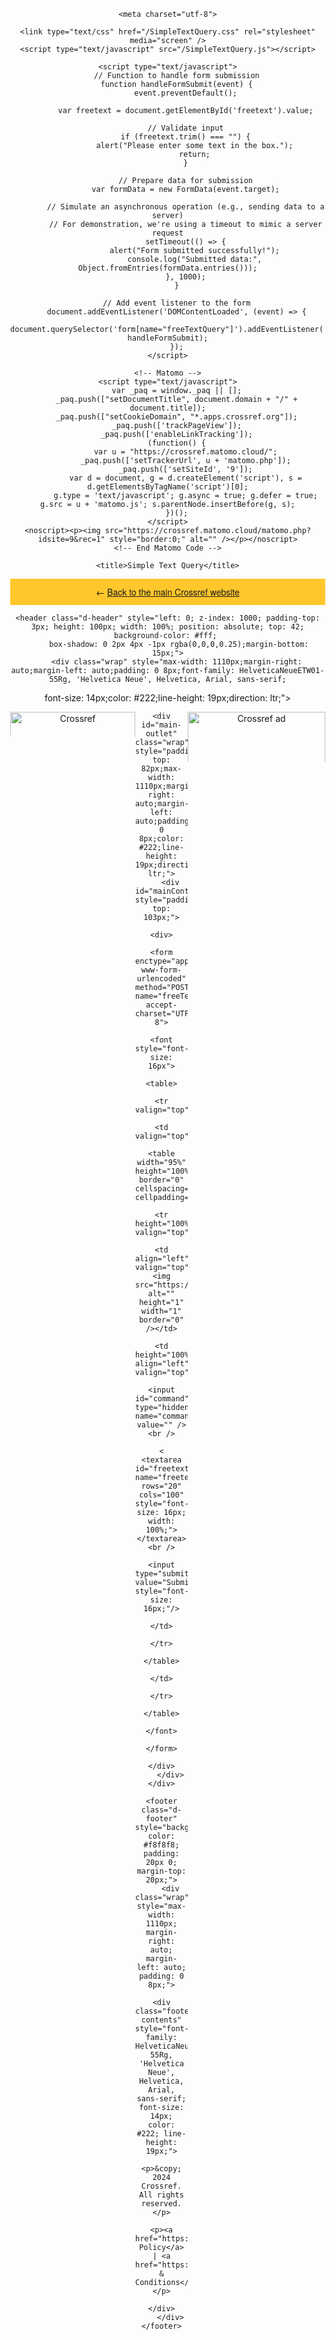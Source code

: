 <!DOCTYPE html>
<html xmlns="http://www.w3.org/1999/xhtml">

<head>
    <meta name="generator" content="HTML Tidy, see www.w3.org" />
    <meta http-equiv="Content-Type" content="text/html;charset=UTF-8" />
    <meta http-equiv="CACHE-CONTROL" content="NO-CACHE" />
    <meta http-equiv="PRAGMA" content="NO-CACHE" />
    <meta http-equiv="EXPIRES" content="-1" />
    <meta name="ROBOTS" content="NONE" />

    <meta charset="utf-8">

    <link type="text/css" href="/SimpleTextQuery.css" rel="stylesheet" media="screen" />
    <script type="text/javascript" src="/SimpleTextQuery.js"></script>

    <script type="text/javascript">
        // Function to handle form submission
        function handleFormSubmit(event) {
            event.preventDefault();
            
            var freetext = document.getElementById('freetext').value;

            // Validate input
            if (freetext.trim() === "") {
                alert("Please enter some text in the box.");
                return;
            }

            // Prepare data for submission
            var formData = new FormData(event.target);

            // Simulate an asynchronous operation (e.g., sending data to a server)
            // For demonstration, we're using a timeout to mimic a server request
            setTimeout(() => {
                alert("Form submitted successfully!");
                console.log("Submitted data:", Object.fromEntries(formData.entries()));
            }, 1000);
        }

        // Add event listener to the form
        document.addEventListener('DOMContentLoaded', (event) => {
            document.querySelector('form[name="freeTextQuery"]').addEventListener('submit', handleFormSubmit);
        });
    </script>

    <!-- Matomo -->
    <script type="text/javascript">
        var _paq = window._paq || [];
        _paq.push(["setDocumentTitle", document.domain + "/" + document.title]);
        _paq.push(["setCookieDomain", "*.apps.crossref.org"]);
        _paq.push(['trackPageView']);
        _paq.push(['enableLinkTracking']);
        (function() {
            var u = "https://crossref.matomo.cloud/";
            _paq.push(['setTrackerUrl', u + 'matomo.php']);
            _paq.push(['setSiteId', '9']);
            var d = document, g = d.createElement('script'), s = d.getElementsByTagName('script')[0];
            g.type = 'text/javascript'; g.async = true; g.defer = true; g.src = u + 'matomo.js'; s.parentNode.insertBefore(g, s);
        })();
    </script>
    <noscript><p><img src="https://crossref.matomo.cloud/matomo.php?idsite=9&rec=1" style="border:0;" alt="" /></p></noscript>
    <!-- End Matomo Code -->

    <title>Simple Text Query</title>
</head>

<body style="text-align: center;margin: 0px;">
    <div class='debug-eyeline'></div>
    <div id="back-to-site" style="background: #ffc72c; height: auto; line-height: 36px; color: #000; text-align: center; padding: 3px 0; color: #000;font-family: HelveticaNeueETW01-55Rg, 'Helvetica Neue', Helvetica, Arial, sans-serif;
font-size: 14px;direction: ltr;">
        &#8592; <a style="text-decoration: underline;transition: color 0.1s linear;cursor: pointer;background: transparent;line-height: 36px;text-align: center;font-family: HelveticaNeueETW01-55Rg, 'Helvetica Neue', Helvetica, Arial, sans-serif;font-size: 14px;direction: ltr;" href="https://www.crossref.org">Back to the main Crossref website</a>
    </div>

    <header class="d-header" style="left: 0; z-index: 1000; padding-top: 3px; height: 100px; width: 100%; position: absolute; top: 42; background-color: #fff; 
         box-shadow: 0 2px 4px -1px rgba(0,0,0,0.25);margin-bottom: 15px;">
        <div class="wrap" style="max-width: 1110px;margin-right: auto;margin-left: auto;padding: 0 8px;font-family: HelveticaNeueETW01-55Rg, 'Helvetica Neue', Helvetica, Arial, sans-serif;
font-size: 14px;color: #222;line-height: 19px;direction: ltr;">
            <div class="contents" style="margin: 8px 0;position: relative;">
                <div class="row">
                    <div class="title" style="float: left;">
                        <a href="https://www.crossref.org">
                            <img src="https://assets.crossref.org/logo/crossref-logo-landscape-200.svg" width="200" height="68" alt="Crossref" id="site-logo" style="max-height: 40px;vertical-align: middle;">
                        </a>
                    </div>
                    <div class="title" style="float: right;">
                        <a href="https://www.crossref.org/blog/a-simpler-text-query-form/">
                            <img src="/images/blog-ad-stq-2019.png" width="220" height="90" alt="Crossref ad" id="site-logo" style="max-height: 80px;vertical-align: top; display: inline !important; visibility: visible !important; opacity: 1 !important;">
                        </a>
                    </div>
                </div>
            </div>
        </div>
    </header>

    <div id="main-outlet" class="wrap" style="padding-top: 82px;max-width: 1110px;margin-right: auto;margin-left: auto;padding: 0 8px;color: #222;line-height: 19px;direction: ltr;">
        <div id="mainContent2" style="padding-top: 103px;">
            <div>
                <form enctype="application/x-www-form-urlencoded" method="POST" name="freeTextQuery" accept-charset="UTF-8">
                    <font style="font-size: 16px">
                        <table>
                            <tr valign="top">
                                <td valign="top">
                                    <table width="95%" height="100%" border="0" cellspacing="0" cellpadding="0">
                                        <tr height="100%" valign="top">
                                            <td align="left" valign="top"><img src="https://wwwold.crossref.org/images/spacer.gif" alt="" height="1" width="1" border="0" /></td>
                                            <td height="100%" align="left" valign="top">
                                                <input id="command" type="hidden" name="command" value="" /><br />
                                                <                                                <textarea id="freetext" name="freetext" rows="20" cols="100" style="font-size: 16px; width: 100%;"></textarea><br />
                                                <input type="submit" value="Submit" style="font-size: 16px;"/>
                                            </td>
                                        </tr>
                                    </table>
                                </td>
                            </tr>
                        </table>
                    </font>
                </form>
            </div>
        </div>
    </div>

    <footer class="d-footer" style="background-color: #f8f8f8; padding: 20px 0; margin-top: 20px;">
        <div class="wrap" style="max-width: 1110px; margin-right: auto; margin-left: auto; padding: 0 8px;">
            <div class="footer-contents" style="font-family: HelveticaNeueETW01-55Rg, 'Helvetica Neue', Helvetica, Arial, sans-serif; font-size: 14px; color: #222; line-height: 19px;">
                <p>&copy; 2024 Crossref. All rights reserved.</p>
                <p><a href="https://www.crossref.org/privacy/">Privacy Policy</a> | <a href="https://www.crossref.org/terms/">Terms & Conditions</a></p>
            </div>
        </div>
    </footer>
</body>

</html>

